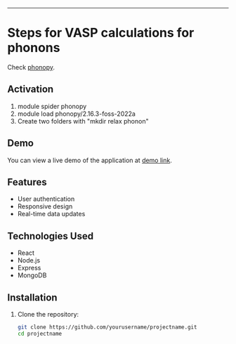---

# Steps for VASP calculations for phonons
Check [phonopy](https://phonopy.github.io/phonopy/).

## Activation
1. module spider phonopy
2. module load phonopy/2.16.3-foss-2022a
3. Create two folders with "mkdir relax phonon"

## Demo

You can view a live demo of the application at [demo link](https://example.com).

## Features

- User authentication
- Responsive design
- Real-time data updates

## Technologies Used

- React
- Node.js
- Express
- MongoDB

## Installation

1. Clone the repository:

   ```bash
   git clone https://github.com/yourusername/projectname.git
   cd projectname
